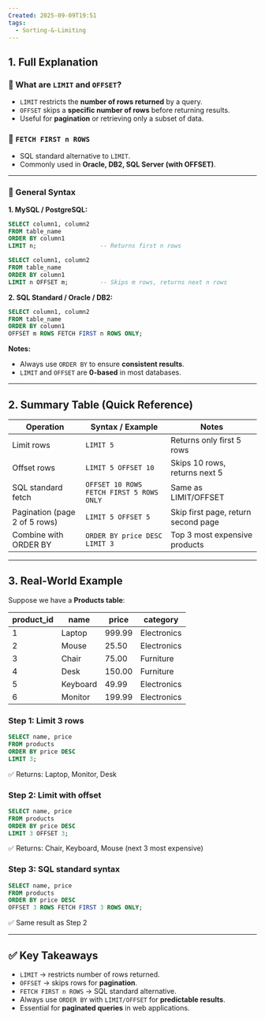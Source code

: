 ```yaml
---
Created: 2025-09-09T19:51
tags:
  - Sorting-&-Limiting
---
```

## 1. Full Explanation

### 🔹 What are `LIMIT` and `OFFSET`?

- `LIMIT` restricts the **number of rows returned** by a query.
- `OFFSET` skips a **specific number of rows** before returning results.
- Useful for **pagination** or retrieving only a subset of data.

### 🔹 `FETCH FIRST n ROWS`

- SQL standard alternative to `LIMIT`.
- Commonly used in **Oracle, DB2, SQL Server (with OFFSET)**.

---

### 🔹 General Syntax

**1. MySQL / PostgreSQL:**

```SQL
SELECT column1, column2
FROM table_name
ORDER BY column1
LIMIT n;                  -- Returns first n rows

SELECT column1, column2
FROM table_name
ORDER BY column1
LIMIT n OFFSET m;         -- Skips m rows, returns next n rows

```

**2. SQL Standard / Oracle / DB2:**

```SQL
SELECT column1, column2
FROM table_name
ORDER BY column1
OFFSET m ROWS FETCH FIRST n ROWS ONLY;

```

**Notes:**

- Always use `ORDER BY` to ensure **consistent results**.
- `LIMIT` and `OFFSET` are **0-based** in most databases.

---

## 2. Summary Table (Quick Reference)

|Operation|Syntax / Example|Notes|
|---|---|---|
|Limit rows|`LIMIT 5`|Returns only first 5 rows|
|Offset rows|`LIMIT 5 OFFSET 10`|Skips 10 rows, returns next 5|
|SQL standard fetch|`OFFSET 10 ROWS FETCH FIRST 5 ROWS ONLY`|Same as LIMIT/OFFSET|
|Pagination (page 2 of 5 rows)|`LIMIT 5 OFFSET 5`|Skip first page, return second page|
|Combine with ORDER BY|`ORDER BY price DESC LIMIT 3`|Top 3 most expensive products|

---

## 3. Real-World Example

Suppose we have a **Products table**:

|product_id|name|price|category|
|---|---|---|---|
|1|Laptop|999.99|Electronics|
|2|Mouse|25.50|Electronics|
|3|Chair|75.00|Furniture|
|4|Desk|150.00|Furniture|
|5|Keyboard|49.99|Electronics|
|6|Monitor|199.99|Electronics|

### Step 1: Limit 3 rows

```SQL
SELECT name, price
FROM products
ORDER BY price DESC
LIMIT 3;

```

✅ Returns: Laptop, Monitor, Desk

### Step 2: Limit with offset

```SQL
SELECT name, price
FROM products
ORDER BY price DESC
LIMIT 3 OFFSET 3;

```

✅ Returns: Chair, Keyboard, Mouse (next 3 most expensive)

### Step 3: SQL standard syntax

```SQL
SELECT name, price
FROM products
ORDER BY price DESC
OFFSET 3 ROWS FETCH FIRST 3 ROWS ONLY;

```

✅ Same result as Step 2

---

## ✅ Key Takeaways

- `LIMIT` → restricts number of rows returned.
- `OFFSET` → skips rows for **pagination**.
- `FETCH FIRST n ROWS` → SQL standard alternative.
- Always use `ORDER BY` with `LIMIT/OFFSET` for **predictable results**.
- Essential for **paginated queries** in web applications.